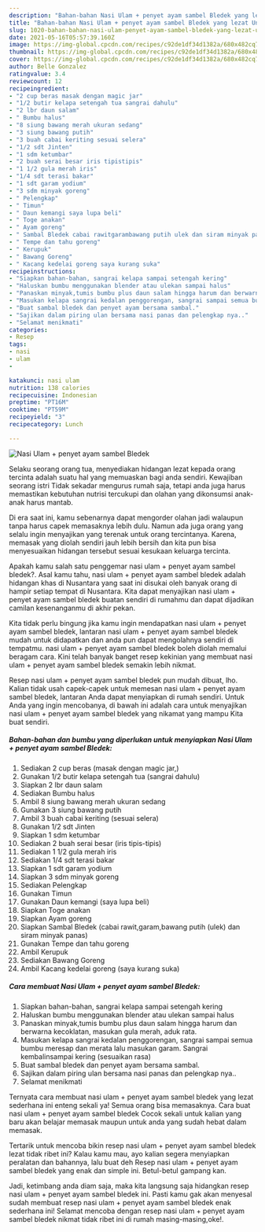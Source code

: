 ```yaml
---
description: "Bahan-bahan Nasi Ulam + penyet ayam sambel Bledek yang lezat Untuk Jualan"
title: "Bahan-bahan Nasi Ulam + penyet ayam sambel Bledek yang lezat Untuk Jualan"
slug: 1020-bahan-bahan-nasi-ulam-penyet-ayam-sambel-bledek-yang-lezat-untuk-jualan
date: 2021-05-16T05:57:39.160Z
image: https://img-global.cpcdn.com/recipes/c92de1df34d1382a/680x482cq70/nasi-ulam-penyet-ayam-sambel-bledek-foto-resep-utama.jpg
thumbnail: https://img-global.cpcdn.com/recipes/c92de1df34d1382a/680x482cq70/nasi-ulam-penyet-ayam-sambel-bledek-foto-resep-utama.jpg
cover: https://img-global.cpcdn.com/recipes/c92de1df34d1382a/680x482cq70/nasi-ulam-penyet-ayam-sambel-bledek-foto-resep-utama.jpg
author: Belle Gonzalez
ratingvalue: 3.4
reviewcount: 12
recipeingredient:
- "2 cup beras masak dengan magic jar"
- "1/2 butir kelapa setengah tua sangrai dahulu"
- "2 lbr daun salam"
- " Bumbu halus"
- "8 siung bawang merah ukuran sedang"
- "3 siung bawang putih"
- "3 buah cabai keriting sesuai selera"
- "1/2 sdt Jinten"
- "1 sdm ketumbar"
- "2 buah serai besar iris tipistipis"
- "1 1/2 gula merah iris"
- "1/4 sdt terasi bakar"
- "1 sdt garam yodium"
- "3 sdm minyak goreng"
- " Pelengkap"
- " Timun"
- " Daun kemangi saya lupa beli"
- " Toge anakan"
- " Ayam goreng"
- " Sambal Bledek cabai rawitgarambawang putih ulek dan siram minyak panas"
- " Tempe dan tahu goreng"
- " Kerupuk"
- " Bawang Goreng"
- " Kacang kedelai goreng saya kurang suka"
recipeinstructions:
- "Siapkan bahan-bahan, sangrai kelapa sampai setengah kering"
- "Haluskan bumbu menggunakan blender atau ulekan sampai halus"
- "Panaskan minyak,tumis bumbu plus daun salam hingga harum dan berwarna kecoklatan, masukan gula merah, aduk rata."
- "Masukan kelapa sangrai kedalan penggorengan, sangrai sampai semua bumbu meresap dan merata lalu masukan garam. Sangrai kembalinsampai kering (sesuaikan rasa)"
- "Buat sambal bledek dan penyet ayam bersama sambal."
- "Sajikan dalam piring ulan bersama nasi panas dan pelengkap nya.."
- "Selamat menikmati"
categories:
- Resep
tags:
- nasi
- ulam
- 

katakunci: nasi ulam  
nutrition: 138 calories
recipecuisine: Indonesian
preptime: "PT16M"
cooktime: "PT59M"
recipeyield: "3"
recipecategory: Lunch

---
```



![Nasi Ulam + penyet ayam sambel Bledek](https://img-global.cpcdn.com/recipes/c92de1df34d1382a/680x482cq70/nasi-ulam-penyet-ayam-sambel-bledek-foto-resep-utama.jpg)

Selaku seorang orang tua, menyediakan hidangan lezat kepada orang tercinta adalah suatu hal yang memuaskan bagi anda sendiri. Kewajiban seorang istri Tidak sekadar mengurus rumah saja, tetapi anda juga harus memastikan kebutuhan nutrisi tercukupi dan olahan yang dikonsumsi anak-anak harus mantab.

Di era  saat ini, kamu sebenarnya dapat mengorder olahan jadi walaupun tanpa harus capek memasaknya lebih dulu. Namun ada juga orang yang selalu ingin menyajikan yang terenak untuk orang tercintanya. Karena, memasak yang diolah sendiri jauh lebih bersih dan kita pun bisa menyesuaikan hidangan tersebut sesuai kesukaan keluarga tercinta. 



Apakah kamu salah satu penggemar nasi ulam + penyet ayam sambel bledek?. Asal kamu tahu, nasi ulam + penyet ayam sambel bledek adalah hidangan khas di Nusantara yang saat ini disukai oleh banyak orang di hampir setiap tempat di Nusantara. Kita dapat menyajikan nasi ulam + penyet ayam sambel bledek buatan sendiri di rumahmu dan dapat dijadikan camilan kesenanganmu di akhir pekan.

Kita tidak perlu bingung jika kamu ingin mendapatkan nasi ulam + penyet ayam sambel bledek, lantaran nasi ulam + penyet ayam sambel bledek mudah untuk didapatkan dan anda pun dapat mengolahnya sendiri di tempatmu. nasi ulam + penyet ayam sambel bledek boleh diolah memalui beragam cara. Kini telah banyak banget resep kekinian yang membuat nasi ulam + penyet ayam sambel bledek semakin lebih nikmat.

Resep nasi ulam + penyet ayam sambel bledek pun mudah dibuat, lho. Kalian tidak usah capek-capek untuk memesan nasi ulam + penyet ayam sambel bledek, lantaran Anda dapat menyiapkan di rumah sendiri. Untuk Anda yang ingin mencobanya, di bawah ini adalah cara untuk menyajikan nasi ulam + penyet ayam sambel bledek yang nikamat yang mampu Kita buat sendiri.

<!--inarticleads1-->

##### Bahan-bahan dan bumbu yang diperlukan untuk menyiapkan Nasi Ulam + penyet ayam sambel Bledek:

1. Sediakan 2 cup beras (masak dengan magic jar,)
1. Gunakan 1/2 butir kelapa setengah tua (sangrai dahulu)
1. Siapkan 2 lbr daun salam
1. Sediakan  Bumbu halus
1. Ambil 8 siung bawang merah ukuran sedang
1. Gunakan 3 siung bawang putih
1. Ambil 3 buah cabai keriting (sesuai selera)
1. Gunakan 1/2 sdt Jinten
1. Siapkan 1 sdm ketumbar
1. Sediakan 2 buah serai besar (iris tipis-tipis)
1. Sediakan 1 1/2 gula merah iris
1. Sediakan 1/4 sdt terasi bakar
1. Siapkan 1 sdt garam yodium
1. Siapkan 3 sdm minyak goreng
1. Sediakan  Pelengkap
1. Gunakan  Timun
1. Gunakan  Daun kemangi (saya lupa beli)
1. Siapkan  Toge anakan
1. Siapkan  Ayam goreng
1. Siapkan  Sambal Bledek (cabai rawit,garam,bawang putih (ulek) dan siram minyak panas)
1. Gunakan  Tempe dan tahu goreng
1. Ambil  Kerupuk
1. Sediakan  Bawang Goreng
1. Ambil  Kacang kedelai goreng (saya kurang suka)




<!--inarticleads2-->

##### Cara membuat Nasi Ulam + penyet ayam sambel Bledek:

1. Siapkan bahan-bahan, sangrai kelapa sampai setengah kering
1. Haluskan bumbu menggunakan blender atau ulekan sampai halus
1. Panaskan minyak,tumis bumbu plus daun salam hingga harum dan berwarna kecoklatan, masukan gula merah, aduk rata.
1. Masukan kelapa sangrai kedalan penggorengan, sangrai sampai semua bumbu meresap dan merata lalu masukan garam. Sangrai kembalinsampai kering (sesuaikan rasa)
1. Buat sambal bledek dan penyet ayam bersama sambal.
1. Sajikan dalam piring ulan bersama nasi panas dan pelengkap nya..
1. Selamat menikmati




Ternyata cara membuat nasi ulam + penyet ayam sambel bledek yang lezat sederhana ini enteng sekali ya! Semua orang bisa memasaknya. Cara buat nasi ulam + penyet ayam sambel bledek Cocok sekali untuk kalian yang baru akan belajar memasak maupun untuk anda yang sudah hebat dalam memasak.

Tertarik untuk mencoba bikin resep nasi ulam + penyet ayam sambel bledek lezat tidak ribet ini? Kalau kamu mau, ayo kalian segera menyiapkan peralatan dan bahannya, lalu buat deh Resep nasi ulam + penyet ayam sambel bledek yang enak dan simple ini. Betul-betul gampang kan. 

Jadi, ketimbang anda diam saja, maka kita langsung saja hidangkan resep nasi ulam + penyet ayam sambel bledek ini. Pasti kamu gak akan menyesal sudah membuat resep nasi ulam + penyet ayam sambel bledek enak sederhana ini! Selamat mencoba dengan resep nasi ulam + penyet ayam sambel bledek nikmat tidak ribet ini di rumah masing-masing,oke!.

